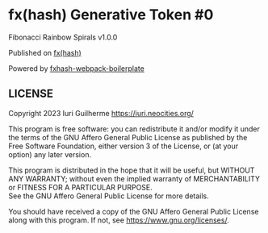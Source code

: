 fx(hash) Generative Token #0
===

Fibonacci Rainbow Spirals v1.0.0  

Published on [fx(hash)](https://www.fxhash.xyz/u/Iuri%20Guilherme)  

Powered by [fxhash-webpack-boilerplate](https://github.com/fxhash/fxhash-webpack-boilerplate)  

LICENSE
---

Copyright 2023 Iuri Guilherme <https://iuri.neocities.org/>

This program is free software: you can redistribute it and/or modify it under 
the terms of the GNU Affero General Public License as published by the Free 
Software Foundation, either version 3 of the License, or (at your option) any 
later version.  

This program is distributed in the hope that it will be useful, but WITHOUT ANY 
WARRANTY; without even the implied warranty of MERCHANTABILITY or FITNESS FOR A 
PARTICULAR PURPOSE.  
See the GNU Affero General Public License for more details.  

You should have received a copy of the GNU Affero General Public License along 
with this program.  If not, see <https://www.gnu.org/licenses/>.  
